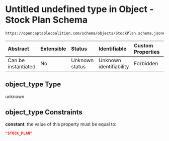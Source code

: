 # Untitled undefined type in Object - Stock Plan Schema

```txt
https://opencaptablecoalition.com/schema/objects/StockPlan.schema.json#/properties/object_type
```



| Abstract            | Extensible | Status         | Identifiable            | Custom Properties | Additional Properties | Access Restrictions | Defined In                                                                                  |
| :------------------ | :--------- | :------------- | :---------------------- | :---------------- | :-------------------- | :------------------ | :------------------------------------------------------------------------------------------ |
| Can be instantiated | No         | Unknown status | Unknown identifiability | Forbidden         | Allowed               | none                | [StockPlan.schema.json*](../../schema/objects/StockPlan.schema.json "open original schema") |

## object_type Type

unknown

## object_type Constraints

**constant**: the value of this property must be equal to:

```json
"STOCK_PLAN"
```
